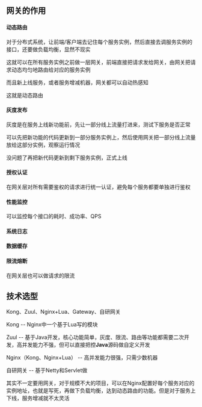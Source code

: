 ## 网关的作用

#### 动态路由

对于分布式系统，让前端/客户端去记住每个服务实例，然后直接去调服务实例的接口，还要做负载均衡，显然不现实

这就可以在所有服务实例之前做一层网关，前端直接把请求发给网关，由网关把请求动态均匀地路由给对应的服务实例

而且新上线服务，或者服务增减机器，网关都可以自动热感知

这就是动态路由



#### 灰度发布

灰度是在服务上线新功能前，先让一部分线上流量打进来，测试下服务是否正常

可以先把新功能的代码更新到一部分服务实例上，然后使用网关把一部分线上流量放给这部分实例，观察运行情况

没问题了再把新代码更新到剩下服务实例，正式上线



#### 授权认证

在网关层对所有需要鉴权的请求进行统一认证，避免每个服务都要单独进行鉴权



#### 性能监控

可以监控每个接口的耗时、成功率、QPS



#### 系统日志



#### 数据缓存



#### 限流熔断

在网关层也可以做请求的限流







## 技术选型

Kong、Zuul、Nginx+Lua、Gateway、自研网关

Kong -- Nginx中一个基于Lua写的模块

Zuul -- 基于Java开发，核心功能简单，灰度、限流、路由等功能都需要二次开发，高并发能力不强，但可以直接把控**Java**源码做自定义开发

Nginx（Kong、Nginx+Lua） -- 高并发能力很强，只需少数机器

自研网关 -- 基于Netty和Servlet做

其实不一定要用网关，对于规模不大的项目，可以在Nginx配置好每个服务对应的实例地址，也就是写死，再做下负载均衡，达到动态路由的功能。但是对于服务上下线，服务增减就不太灵活

